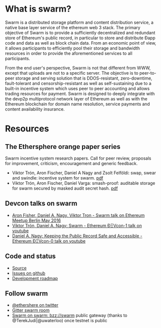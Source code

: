 # What is swarm?

Swarm is a distributed storage platform and content distribution service, a native base layer service of the ethereum web 3 stack. The primary objective of Swarm is to provide a sufficiently decentralized and redundant store of Ethereum's public record, in particular to store and distribute Đapp code and data as well as block chain data. From an economic point of view, it allows participants to efficiently pool their storage and bandwidth resources in order to provide the aforementioned services to all participants.

From the end user's perspective, Swarm is not that different from WWW, except that uploads are not to a specific server. The objective is to peer-to-peer storage and serving solution that is DDOS-resistant, zero-downtime, fault-tolerant and censorship-resistant as well as self-sustaining due to a built-in incentive system which uses peer to peer accounting and allows trading resources for payment. Swarm is designed to deeply integrate with the devp2p multiprotocol network layer of Ethereum as well as with the Ethereum blockchain for domain name resolution, service payments and content availability insurance. 

# Resources

## The Ethersphere orange paper series

Swarm incentive system research papers. Call for peer review, proposals for improvement, criticism, encouragement and generic feedback.

* Viktor Trón, Aron Fischer, Daniel A Nagy and Zsolt Felföldi: swap, swear and swindle: incentive system for swarm. [pdf](http://swarm-gateways.net/bzz:/theswarm.eth/ethersphere/orange-papers/1/sw%5E3.pdf)
* Viktor Trón, Aron Fischer, Daniel Varga: smash-proof: auditable storage for swarm secured by masked audit secret hash. [pdf](http://swarm-gateways.net/bzz:/theswarm.eth/ethersphere/orange-papers/2/smash.pdf)


## Devcon talks on swarm

* [Aron Fisher, Daniel A. Nagy, Viktor Tron - Swarm talk on Ethereum Meetup Berlin May 2016](https://www.youtube.com/watch?v=Y9kch84cbPA)
* [Viktor Trón, Daniel A. Nagy: Swarm - Ethereum ÐΞVcon-1 talk on youtube](https://www.youtube.com/watch?v=VOC45AgZG5Q)
* [Daniel A. Nagy: Keeping the Public Record Safe and Accessible - Ethereum ÐΞVcon-0 talk on youtube](https://www.youtube.com/watch?v=QzYZQ03ON2o&list=PLJqWcTqh_zKEjpSej3ddtDOKPRGl_7MhS)

## Code and status

* [Source](https://github.com/ethereum/go-ethereum/tree/swarm)
* [Issues on github](https://github.com/ethereum/go-ethereum/labels/swarm)
* [Development roadmap](https://github.com/ethereum/go-ethereum/wiki/swarm-roadmap)

## Follow swarm 

* [@ethershere on twitter](https://twitter.com/ethersphere)
* [Gitter swarm room](https://gitter.im/ethereum/swarm) 
* [Swarm on swarm: bzz://swarm](http://swarm-gateways.net/bzz:/theswarm.eth/) public gateway (thanks to  @TerekJudi|@uwaterloo) once testnet is public
